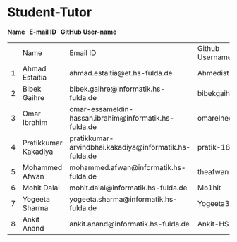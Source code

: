 # Student-Tutor

**Name &nbsp; E-mail ID &nbsp; GitHub User-name** <br>

<table>
    <th>
      <td>Name</td>
      <td>Email ID</td>
      <td>Github Username</td>
    </th>
    <tr>
      <td>1</td>
      <td>Ahmad Estaitia</td>
      <td>ahmad.estaitia@et.hs-fulda.de</td>
      <td>Ahmedist</td>
    </tr>
    <tr>
      <td>2</td>
      <td>Bibek Gaihre</td>
      <td>bibek.gaihre@informatik.hs-fulda.de</td>
      <td>bibekgaihre</td>
    </tr>
    <tr>
      <td>3</td>
      <td>Omar Ibrahim</td>
      <td>omar-essameldin-hassan.ibrahim@informatik.hs-fulda.de</td>
      <td>omarelhedaby</td>
    </tr>
    <tr>
      <td>4</td>
      <td>Pratikkumar Kakadiya</td>
      <td>pratikkumar-arvindbhai.kakadiya@informatik.hs-fulda.de</td>
      <td>pratik-18</td>
    </tr>
    <tr>
      <td>5</td>
      <td>Mohammed Afwan </td>
      <td>mohammed.afwan@informatik.hs-fulda.de</td>
      <td>theafwan</td>
    </tr>
    <tr>
      <td>6</td>
      <td>Mohit Dalal</td>
      <td>mohit.dalal@informatik.hs-fulda.de</td>
      <td>Mo1hit</td>
    </tr>
    <tr>
      <td>7</td>
      <td>Yogeeta Sharma</td>
      <td>yogeeta.sharma@informatik.hs-fulda.de</td>
      <td>Yogeeta31</td>
    </tr>
    <tr>
      <td>8</td>
      <td>Ankit Anand</td>
      <td>ankit.anand@informatik.hs-fulda.de</td>
      <td>Ankit-HS</td>
    </tr>
</table>
